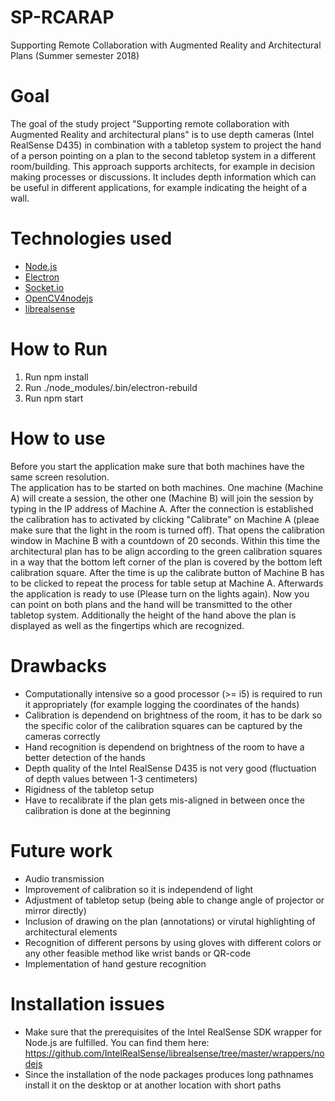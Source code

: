 # SP-RCARAP
Supporting Remote Collaboration with Augmented Reality and Architectural Plans (Summer semester 2018)

# Goal
The goal of the study project "Supporting remote collaboration with Augmented Reality and architectural plans" is to use depth cameras (Intel RealSense D435) in combination with a tabletop system to project the hand of a person pointing on a plan to the second tabletop system in a different room/building. This approach supports architects, for example in decision making processes or discussions. It includes depth information which can be useful in different applications, for example indicating the height of a wall.

# Technologies used
* [Node.js](https://github.com/nodejs/node)
* [Electron](https://github.com/electron)
* [Socket.io](https://github.com/socketio)
* [OpenCV4nodejs](https://github.com/justadudewhohacks/opencv4nodejs)
* [librealsense](https://github.com/IntelRealSense/librealsense)

# How to Run
1. Run npm install
2. Run ./node_modules/.bin/electron-rebuild
3. Run npm start

# How to use
Before you start the application make sure that both machines have the same screen resolution.  
The application has to be started on both machines. One machine (Machine A) will create a session, the other one (Machine B) will join the session by typing in the IP address of Machine A. After the connection is established the calibration has to activated by clicking "Calibrate" on Machine A (pleae make sure that the light in the room is turned off). That opens the calibration window in Machine B with a countdown of 20 seconds. Within this time the architectural plan has to be align according to the green calibration squares in a way that the bottom left corner of the plan is covered by the bottom left calibration square. After the time is up the calibrate button of Machine B has to be clicked to repeat the process for table setup at Machine A. Afterwards the application is ready to use (Please turn on the lights again). Now you can point on both plans and the hand will be transmitted to the other tabletop system. Additionally the height of the hand above the plan is displayed as well as the fingertips which are recognized.

# Drawbacks
* Computationally intensive so a good processor (>= i5) is required to run it appropriately (for example logging the coordinates of the hands)
* Calibration is dependend on brightness of the room, it has to be dark so the specific color of the calibration squares can be captured by the cameras correctly
* Hand recognition is dependend on brightness of the room to have a better detection of the hands
* Depth quality of the Intel RealSense D435 is not very good (fluctuation of depth values between 1-3 centimeters)
* Rigidness of the tabletop setup
* Have to recalibrate if the plan gets mis-aligned in between once the calibration is done at the beginning

# Future work
* Audio transmission
* Improvement of calibration so it is independend of light
* Adjustment of tabletop setup (being able to change angle of projector or mirror directly)
* Inclusion of drawing on the plan (annotations) or virutal highlighting of architectural elements
* Recognition of different persons by using gloves with different colors or any other feasible method like wrist bands or QR-code
* Implementation of hand gesture recognition

# Installation issues
* Make sure that the prerequisites of the Intel RealSense SDK wrapper for Node.js are fulfilled. You can find them here: https://github.com/IntelRealSense/librealsense/tree/master/wrappers/nodejs
* Since the installation of the node packages produces long pathnames install it on the desktop or at another location with short paths
